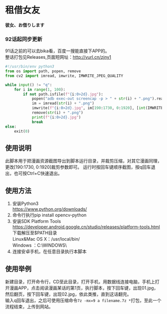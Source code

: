 # 租借女友
**彼女、お借りします**

### 92话起同步更新
91话之前的可以去bika看，百度一搜能直接下APP的。<br>
整话打包见Releases,页面短网址：http://vurl.cn/zjny1

```python
#!/usr/bin/env python3
from os import path, popen, remove
from cv2 import imread, imwrite, IMWRITE_JPEG_QUALITY

while input() != "q":
    for i in range(1, 100):
        if not path.isfile(f"{i:0>2d}.jpg"):
            popen("adb exec-out screencap -p > " + str(i) + ".png").read()
            im = imread(str(i) + ".png")
            imwrite(f"{i:0>2d}.jpg", im[190:1730, 0:1920], [int(IMWRITE_JPEG_QUALITY), 80])
            remove(str(i) + ".png")
            print(f"{i:0>2d}.jpg")
            break
else:
    exit(0)

```
## 使用说明
此脚本用于把漫画资源截图导出到脚本运行目录，并裁剪压缩，对其它漫画同理，更改[190:1730, 0:1920]裁剪参数即可。
运行时按回车键顺序截图，按q回车退出，也可按Ctrl+C快速退出。

## 使用方法
1. 安装Python3<br>
https://www.python.org/downloads/
2. 命令行执行pip install opencv-python
3. 安装SDK Platform Tools<br>
https://developer.android.google.cn/studio/releases/platform-tools.html
<br>下载解压至$PATH目录<br>Linux&Mac OS X：/usr/local/bin/<br>Windows ：C:\WINDOWS\
4. 连接安卓手机，在任意目录执行本脚本

## 使用举例
新建目录，打开命令行，CD至此目录，打开手机，用数据线连接电脑，手机上打开漫画APP，点击阅读漫画某话的第1页，执行脚本，按下回车键，出现01.jpg，然后翻页，按下回车键，出现02.jpg，依此类推，直到这话翻完。<br>输入q回车退出，之后可使用压缩命令`7z -mx=9 a filename.7z *`打包，至此一个流程结束，上传到网站。
